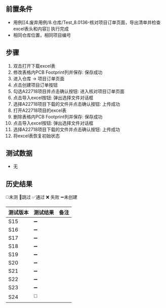 
## 前置条件

- 用例[[4.废弃用例/8.仓库/Test_8.0136-核对项目订单页面，导出清单并检查excel表头和内容]] 执行完成
- 相同仓库位置，相同项目编号

## 步骤

1. 双击打开下载excel表
2. 修改表格内PCB Footprint列并保存: 保存成功
3. 进入仓库 -> 项目订单页面
4. 点击创建项目订单按钮
5. 勾选A22718项目并点击确认按钮: 进入核对项目订单页面
6. 点击导入excel按钮: 弹出选择文件对话框
7. 选择A22718项目下载的文件并点击确认按钮: 上传成功
8. 打开A22718项目的excel表
9. 删除表格内PCB Footprint列并保存: 保存成功
10. 点击导入excel按钮: 弹出选择文件对话框
11. 选择A22718项目下载的文件并点击确认按钮: 上传成功
12. 将excel表恢复初始状态

## 测试数据

- 无

## 历史结果
 ◻️未测    🚫跳过     ✅通过    ❌ 失败    ➖未创建
  
| 测试版本 | 测试结果 | 备注  |
| ---- | ---- | --- |
| S15  | ➖    |     |
| S16  | ➖    |     |
| S17  | ➖    |     |
| S18  | ➖    |     |
| S19  | ➖    |     |
| S20  | ➖    |     |
| S21  | ➖    |     |
| S22  | ➖    |     |
| S23  | ➖    |     |
| S24  | ◻️   |     |

